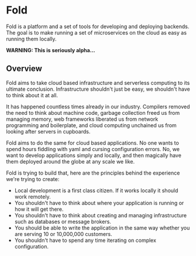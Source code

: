 # Fold

Fold is a platform and a set of tools for developing and deploying backends. 
The goal is to make running a set of microservices on the cloud as easy as
running them locally.

**WARNING: This is seriously alpha...**

## Overview

Fold aims to take cloud based infrastructure and serverless computing to its
ultimate conclusion. Infrastructure shouldn't just be easy, we shouldn't have to
think about it at all.

It has happened countless times already in our industry. Compilers removed the
need to think about machine code, garbage collection freed us from managing
memory, web frameworks liberated us from network programming and boilerplate,
and cloud computing unchained us from looking after servers in cupboards.

Fold aims to do the same for cloud based applications. No one wants to spend
hours fiddling with yaml and cursing configuration errors. No, we want to
develop applications simply and locally, and then magically have them deployed
around the globe at any scale we like.

Fold is trying to build that, here are the principles behind the experience 
we're trying to create:
- Local development is a first class citizen. If it works locally it should work
  remotely.
- You shouldn't have to think about where your application is running or how
  it will get there.
- You shouldn't have to think about creating and managing infrastructure
  such as databases or message brokers.
- You should be able to write the application in the same way whether you are
  serving 10 or 10,000,000 customers.
- You shouldn't have to spend any time iterating on complex configuration.

